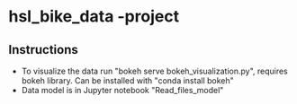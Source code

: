 # hsl_bike_data -project

## Instructions
- To visualize the data run "bokeh serve bokeh_visualization.py", requires bokeh library. Can be installed with "conda install bokeh"
- Data model is in Jupyter notebook "Read_files_model"
